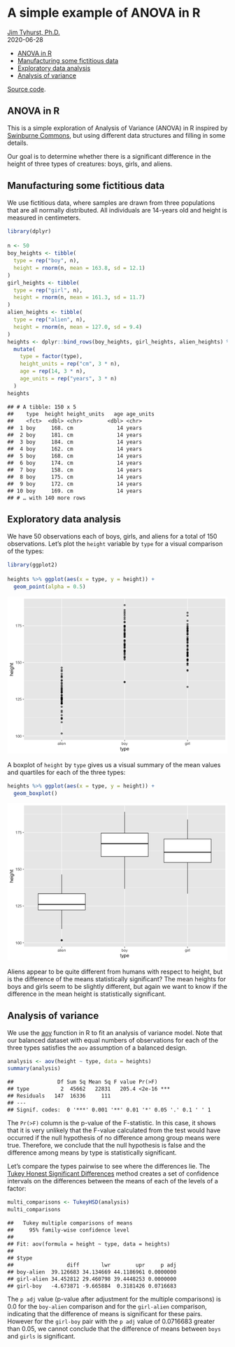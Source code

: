 A simple example of ANOVA in R
================
[Jim Tyhurst, Ph.D.](https://www.jimtyhurst.com/)<br>
2020-06-28

  - [ANOVA in R](#anova-in-r)
  - [Manufacturing some fictitious
    data](#manufacturing-some-fictitious-data)
  - [Exploratory data analysis](#exploratory-data-analysis)
  - [Analysis of variance](#analysis-of-variance)

[Source code](./anova.Rmd).

## ANOVA in R

This is a simple exploration of Analysis of Variance (ANOVA) in R
inspired by [Swinburne
Commons](https://www.youtube.com/watch?v=x2TrJX-zdHQ), but using
different data structures and filling in some details.

Our goal is to determine whether there is a significant difference in
the height of three types of creatures: boys, girls, and aliens.

## Manufacturing some fictitious data

We use fictitious data, where samples are drawn from three populations
that are all normally distributed. All individuals are 14-years old and
height is measured in centimeters.

``` r
library(dplyr)

n <- 50
boy_heights <- tibble(
  type = rep("boy", n),
  height = rnorm(n, mean = 163.8, sd = 12.1)
)
girl_heights <- tibble(
  type = rep("girl", n),
  height = rnorm(n, mean = 161.3, sd = 11.7)
)
alien_heights <- tibble(
  type = rep("alien", n),
  height = rnorm(n, mean = 127.0, sd = 9.4)
)
heights <- dplyr::bind_rows(boy_heights, girl_heights, alien_heights) %>% 
  mutate(
    type = factor(type),
    height_units = rep("cm", 3 * n),
    age = rep(14, 3 * n),
    age_units = rep("years", 3 * n)
  )
heights
```

    ## # A tibble: 150 x 5
    ##    type  height height_units   age age_units
    ##    <fct>  <dbl> <chr>        <dbl> <chr>    
    ##  1 boy     168. cm              14 years    
    ##  2 boy     181. cm              14 years    
    ##  3 boy     184. cm              14 years    
    ##  4 boy     162. cm              14 years    
    ##  5 boy     168. cm              14 years    
    ##  6 boy     174. cm              14 years    
    ##  7 boy     158. cm              14 years    
    ##  8 boy     175. cm              14 years    
    ##  9 boy     172. cm              14 years    
    ## 10 boy     169. cm              14 years    
    ## # … with 140 more rows

## Exploratory data analysis

We have 50 observations each of boys, girls, and aliens for a total of
150 observations. Let’s plot the `height` variable by `type` for a
visual comparison of the types:

``` r
library(ggplot2)

heights %>% ggplot(aes(x = type, y = height)) +
  geom_point(alpha = 0.5)
```

![](anova_files/figure-gfm/scatterplot-1.png)<!-- -->

A boxplot of `height` by `type` gives us a visual summary of the mean
values and quartiles for each of the three types:

``` r
heights %>% ggplot(aes(x = type, y = height)) +
  geom_boxplot()
```

![](anova_files/figure-gfm/boxplot-1.png)<!-- -->

Aliens appear to be quite different from humans with respect to height,
but is the difference of the means statistically significant? The mean
heights for boys and girls seem to be slightly different, but again we
want to know if the difference in the mean height is statistically
significant.

## Analysis of variance

We use the
[aov](https://www.rdocumentation.org/packages/stats/versions/3.6.2/topics/aov)
function in R to fit an analysis of variance model. Note that our
balanced dataset with equal numbers of observations for each of the
three types satisfies the `aov` assumption of a balanced design.

``` r
analysis <- aov(height ~ type, data = heights)
summary(analysis)
```

    ##              Df Sum Sq Mean Sq F value Pr(>F)    
    ## type          2  45662   22831   205.4 <2e-16 ***
    ## Residuals   147  16336     111                   
    ## ---
    ## Signif. codes:  0 '***' 0.001 '**' 0.01 '*' 0.05 '.' 0.1 ' ' 1

The `Pr(>F)` column is the p-value of the F-statistic. In this case, it
shows that it is very unlikely that the F-value calculated from the test
would have occurred if the null hypothesis of no difference among group
means were true. Therefore, we conclude that the null hypothesis is
false and the difference among means by type is statistically
significant.

Let’s compare the types pairwise to see where the differences lie. The
[Tukey Honest Significant
Differences](https://en.wikipedia.org/wiki/Tukey%27s_range_test) method
creates a set of confidence intervals on the differences between the
means of each of the levels of a factor:

``` r
multi_comparisons <- TukeyHSD(analysis)
multi_comparisons
```

    ##   Tukey multiple comparisons of means
    ##     95% family-wise confidence level
    ## 
    ## Fit: aov(formula = height ~ type, data = heights)
    ## 
    ## $type
    ##                 diff       lwr        upr     p adj
    ## boy-alien  39.126683 34.134669 44.1186961 0.0000000
    ## girl-alien 34.452812 29.460798 39.4448253 0.0000000
    ## girl-boy   -4.673871 -9.665884  0.3181426 0.0716683

The `p adj` value (p-value after adjustment for the multiple
comparisons) is 0.0 for the `boy-alien` comparison and for the
`girl-alien` comparison, indicating that the difference of means is
significant for these pairs. However for the `girl-boy` pair with the `p
adj` value of 0.0716683 greater than 0.05, we cannot conclude that the
difference of means between `boys` and `girls` is significant.
